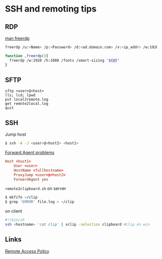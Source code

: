 # SSH and remoting tips

## RDP
[man freerdp](https://github.com/awakecoding/FreeRDP-Manuals/blob/master/User/FreeRDP-User-Manual.markdown)
```sh
freerdp /u:<Name> /p:<Password> /d:<ad.domain.com> /v:<ip_addr> /w:1920 /h:1080 /fonts /smart-sizing
```
```bash
function ,freerdp(){
  freerdp /w:1920 /h:1080 /fonts /smart-sizing "${@}"
}
```

## SFTP

```
sftp <user>@<host>
lls; lcd; lpwd
put local2remote.log  
get remote2local.log
quit
```
## SSH

Jump host
```sh
$ ssh -A -J <user>@<host2> <host1>
```
[Forward Agent problems](https://www.qualys.com/2023/07/19/cve-2023-38408/rce-openssh-forwarded-ssh-agent.txt)
```conf
Host <host1>
    User <user>
    HostName <fullhostname>
    ProxyJump <user>@<host2>
    ForwardAgent yes
```

`remote2clipboard.sh`
on server 
```sh
$ mkfifo ~/clip
$ grep 'ERROR' file.log > ~/clip
```
on client
```sh
#!/bin/sh
ssh <hostname> 'cat clip' | xclip -selection clipboard #clip on win
```

## Links

[Remote Access Policy](https://www.stigviewer.com/stig/remote_access_policy/)